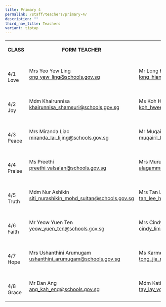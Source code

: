 ```yaml
---
title: Primary 4
permalink: /staff/teachers/primary-4/
description: ""
third_nav_title: Teachers
variant: tiptap
---
```

<table><tbody><tr><th rowspan="1" colspan="1"><p>CLASS</p></th><th rowspan="1" colspan="1"><p>FORM TEACHER</p></th><th rowspan="1" colspan="1"><p>CO-FORM TEACHER</p></th></tr><tr><td rowspan="1" colspan="1"><p><br>4/1<br>Love</p></td><td rowspan="1" colspan="1"><p></p><p>Mrs Yeo Yew Ling<br><a href="mailto:ong_yew_ling@schools.gov.sg" rel="noopener noreferrer nofollow" target="_blank">ong_yew_ling@schools.gov.sg</a></p></td><td rowspan="1" colspan="1"><p></p><p>Mr Long Hian Kum<br><a href="mailto:long_hian_kum@schools.gov.sg" rel="noopener noreferrer nofollow" target="_blank">long_hian_kum@schools.gov.sg</a></p></td></tr><tr><td rowspan="1" colspan="1"><p><br>4/2<br>Joy</p></td><td rowspan="1" colspan="1"><p></p><p>Mdm Khairunnisa<br><a href="mailto:khairunnisa_shamsuri@schools.gov.sg" rel="noopener noreferrer nofollow" target="_blank">khairunnisa_shamsuri@schools.gov.sg</a></p></td><td rowspan="1" colspan="1"><p></p><p>Ms Koh Hwee Kay<br><a href="mailto:koh_hwee_kay@schools.gov.sg.sg" rel="noopener noreferrer nofollow" target="_blank">koh_hwee_kay@schools.gov.sg</a></p></td></tr><tr><td rowspan="1" colspan="1"><p><br>4/3<br>Peace</p></td><td rowspan="1" colspan="1"><p></p><p>Mrs Miranda Liao<br><a href="mailto:miranda_lai_lijing@schools.gov.sg" rel="noopener noreferrer nofollow" target="_blank">miranda_lai_lijing@schools.gov.sg<br></a></p></td><td rowspan="1" colspan="1"><p></p><p>Mr Muqairil<br><a href="mailto:muqairil_kamaluddin@schools.gov.sg" rel="noopener noreferrer nofollow" target="_blank">muqairil_kamaluddin@schools.gov.sg</a></p></td></tr><tr><td rowspan="1" colspan="1"><p><br>4/4<br>Praise</p></td><td rowspan="1" colspan="1"><p></p><p>Ms Preethi <br><a href="mailto:preethi_valsalan@schools.gov.sg" rel="noopener noreferrer nofollow" target="_blank">preethi_valsalan@schools.gov.sg</a></p></td><td rowspan="1" colspan="1"><p></p><p>Mrs Muru<br><a href="mailto:Alagammai_Rama_Sundram_Mrs@schools.gov.sg" rel="noopener noreferrer nofollow" target="_blank">alagammai_rama_sundram_mrs@schools.gov.sg</a></p></td></tr><tr><td rowspan="1" colspan="1"><p><br>4/5<br>Truth</p></td><td rowspan="1" colspan="1"><p></p><p>Mdm Nur Ashikin<br><a href="mailto:siti_nurashikin_mohd_sultan@schools.gov.sg" rel="noopener noreferrer nofollow" target="_blank">siti_nurashikin_mohd_sultan@schools.gov.sg</a></p></td><td rowspan="1" colspan="1"><p></p><p>Mrs Tan Lee Huang<br><a href="mailto:tan_lee_huang_a@schools.gov.sg" rel="noopener noreferrer nofollow" target="_blank">tan_lee_huang@schools.gov.sg</a></p></td></tr><tr><td rowspan="1" colspan="1"><p><br>4/6<br>Faith</p></td><td rowspan="1" colspan="1"><p></p><p>Mr Yeow Yuen Ten<br><a href="mailto:yeow_yuen_ten@schools.gov.sg" rel="noopener noreferrer nofollow" target="_blank">yeow_yuen_ten@schools.gov.sg</a></p></td><td rowspan="1" colspan="1"><p></p><p>Mrs Cindy Tay<br><a href="mailto:cindy_lim@schools.gov.sg" rel="noopener noreferrer nofollow" target="_blank">cindy_lim@schools.gov.sg</a></p></td></tr><tr><td rowspan="1" colspan="1"><p><br>4/7<br>Hope</p></td><td rowspan="1" colspan="1"><p></p><p>Mrs Ushanthini Arumugam<br><a href="mailto:ushanthini_arumugam@schools.gov.sg" rel="noopener noreferrer nofollow" target="_blank">ushanthini_arumugam@schools.gov.sg</a></p></td><td rowspan="1" colspan="1"><p></p><p>Ms Karmen Tong<br><a href="mailto:tong_jia_min@schools.gov.sg" rel="noopener noreferrer nofollow" target="_blank">tong_jia_min@schools.gov.sg</a></p></td></tr><tr><td rowspan="1" colspan="1"><p><br>4/8<br>Grace</p></td><td rowspan="1" colspan="1"><p></p><p>Mr Dan Ang<br><a href="mailto:ang_kah_eng@schools.gov.sg" rel="noopener noreferrer nofollow" target="_blank">ang_kah_eng@schools.gov.sg</a></p></td><td rowspan="1" colspan="1"><p></p><p>Mdm Katie Tay<br><a href="mailto:tay_lay_yong_katie@schools.gov.sg" rel="noopener noreferrer nofollow" target="_blank">tay_lay_yong_katie@schools.gov.sg</a></p></td></tr></tbody></table><p></p>